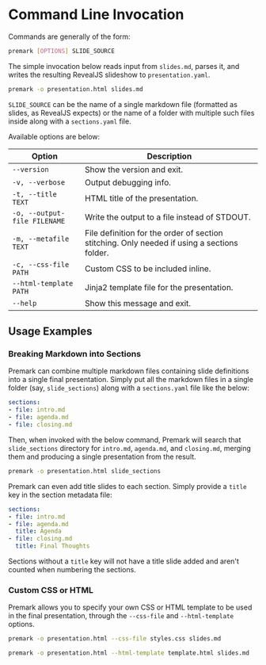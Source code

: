# Command Line Invocation

Commands are generally of the form:
```bash
premark [OPTIONS] SLIDE_SOURCE
```

The simple invocation below reads input from `slides.md`, parses it, and writes the resulting RevealJS slideshow to `presentation.yaml`.
```bash
premark -o presentation.html slides.md
```

`SLIDE_SOURCE` can be the name of a single markdown file (formatted as slides, as RevealJS expects) or the name of a folder with multiple such files inside along with a `sections.yaml` file.

Available options are below:

| Option                     | Description
|----------------------------|-----------------------------------------------|
|`--version`                 | Show the version and exit.                    |
|`-v, --verbose`             | Output debugging info.                        |
|`-t, --title TEXT`          |  HTML title of the presentation.              |
|`-o, --output-file FILENAME`|  Write the output to a file instead of STDOUT.|
|`-m, --metafile TEXT`       |  File definition for the order of section stitching. Only needed if using a sections folder.|
|`-c, --css-file PATH`       |  Custom CSS to be included inline.            |
|`--html-template PATH`      |  Jinja2 template file for the presentation.   |
|`--help`                    |  Show this message and exit.                  |

## Usage Examples

### Breaking Markdown into Sections

Premark can combine multiple markdown files containing slide definitions into a single final presentation.
Simply put all the markdown files in a single folder (say, `slide_sections`) along with a `sections.yaml` file like the below:

```yaml
sections:
- file: intro.md
- file: agenda.md
- file: closing.md
```

Then, when invoked with the below command, Premark will search that `slide_sections` directory for `intro.md`, `agenda.md`, and `closing.md`, merging them and producing a single presentation from the result.

```bash
premark -o presentation.html slide_sections
```

Premark can even add title slides to each section.
Simply provide a `title` key in the section metadata file:
```yaml
sections:
- file: intro.md
- file: agenda.md
  title: Agenda
- file: closing.md
  title: Final Thoughts
```

Sections without a `title` key will not have a title slide added and aren't counted when numbering the sections.

### Custom CSS or HTML

Premark allows you to specify your own CSS or HTML template to be used in the final presentation, through the `--css-file` and `--html-template` options.

```bash
premark -o presentation.html --css-file styles.css slides.md
```
```bash
premark -o presentation.html --html-template template.html slides.md
```
